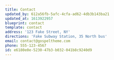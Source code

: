 ```yaml
---
title: Contact
updated_by: 612a56fb-5afc-4cfa-ad62-4db3b143ba21
updated_at: 1613922957
blueprint: contact
template: contact
address: '123 Fake Street, NY'
directions: 'Fake Subway Station, 35 North bus'
email: contact@gospeltheme.com
phone: 555-123-4567
id: e6180e0e-5230-47b3-b032-041b8c9240d9
---
```

